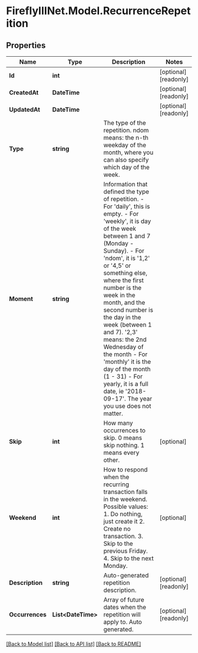 # FireflyIIINet.Model.RecurrenceRepetition

## Properties

Name | Type | Description | Notes
------------ | ------------- | ------------- | -------------
**Id** | **int** |  | [optional] [readonly] 
**CreatedAt** | **DateTime** |  | [optional] [readonly] 
**UpdatedAt** | **DateTime** |  | [optional] [readonly] 
**Type** | **string** | The type of the repetition. ndom means: the n-th weekday of the month, where you can also specify which day of the week. | 
**Moment** | **string** | Information that defined the type of repetition. - For &#39;daily&#39;, this is empty. - For &#39;weekly&#39;, it is day of the week between 1 and 7 (Monday - Sunday). - For &#39;ndom&#39;, it is &#39;1,2&#39; or &#39;4,5&#39; or something else, where the first number is the week in the month, and the second number is the day in the week (between 1 and 7). &#39;2,3&#39; means: the 2nd Wednesday of the month - For &#39;monthly&#39; it is the day of the month (1 - 31) - For yearly, it is a full date, ie &#39;2018-09-17&#39;. The year you use does not matter.  | 
**Skip** | **int** | How many occurrences to skip. 0 means skip nothing. 1 means every other. | [optional] 
**Weekend** | **int** | How to respond when the recurring transaction falls in the weekend. Possible values: 1. Do nothing, just create it 2. Create no transaction. 3. Skip to the previous Friday. 4. Skip to the next Monday.  | [optional] 
**Description** | **string** | Auto-generated repetition description. | [optional] [readonly] 
**Occurrences** | **List&lt;DateTime&gt;** | Array of future dates when the repetition will apply to. Auto generated. | [optional] [readonly] 

[[Back to Model list]](../README.md#documentation-for-models) [[Back to API list]](../README.md#documentation-for-api-endpoints) [[Back to README]](../README.md)

